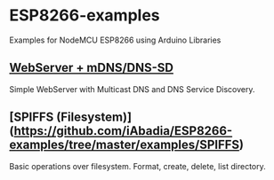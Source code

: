 # ESP8266-examples
Examples for NodeMCU ESP8266 using Arduino Libraries

## [WebServer + mDNS/DNS-SD](https://github.com/iAbadia/ESP8266-examples/tree/master/examples/WebServer_mDNS_DNS-SD)

Simple WebServer with Multicast DNS and DNS Service Discovery.

## [SPIFFS (Filesystem)] (https://github.com/iAbadia/ESP8266-examples/tree/master/examples/SPIFFS)

Basic operations over filesystem. Format, create, delete, list directory.